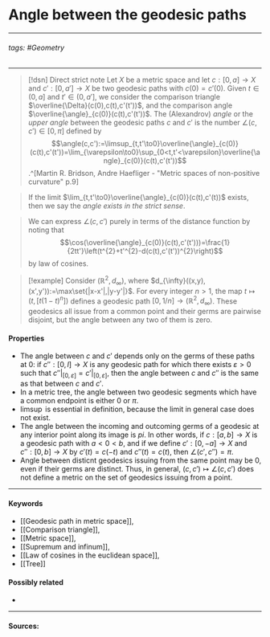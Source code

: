 # Angle between the geodesic paths
***
###### tags: #Geometry 
***
>[!dsn] Direct strict note
>Let $X$ be a metric space and let $c:[0,a]\to X$ and $c':[0,a']\to X$ be two geodesic paths with $c(0)=c'(0)$. Given $t\in(0,a]$ and $t'\in(0,a']$, we consider the comparison triangle $\overline{\Delta}(c(0),c(t),c'(t'))$, and the comparison angle $\overline{\angle}_{c(0)}(c(t),c'(t'))$. The (Alexandrov) *angle* or the *upper angle* between the geodesic paths $c$ and $c'$ is the number $\angle(c,c')\in[0,\pi]$ defined by
>$$\angle(c,c'):=\limsup_{t,t'\to0}\overline{\angle}_{c(0)}(c(t),c'(t'))=\lim_{\varepsilon\to0}\sup_{0<t,t'<\varepsilon}\overline{\angle}_{c(0)}(c(t),c'(t'))$$
>.^[Martin R. Bridson, Andre Haefliger - "Metric spaces of non-positive curvature" p.9]

>If the limit $\lim_{t,t'\to0}\overline{\angle}_{c(0)}(c(t),c'(t))$ exists, then we say the *angle exists in the strict sense*.

>We can express $\angle(c,c')$ purely in terms of the distance function by noting that 
>$$\cos(\overline{\angle}_{c(0)}(c(t),c'(t')))=\frac{1}{2tt'}\left(t^{2}+t'^{2}-d(c(t),c'(t'))^{2}\right)$$
>by law of cosines.

>[!example]
>Consider $(\mathbb{R}^{2},d_{\infty})$, where $d_{\infty}((x,y),(x',y')):=\max\set{|x-x'|,|y-y'|}$. For every integer $n>1$, the map $t\mapsto(t,[t(1-t)^{n}])$ defines a geodesic path $[0,1/n]\to(\mathbb{R}^{2},d_{\infty})$. These geodesics all issue from a common point and their germs are pairwise disjoint, but the angle between any two of them is zero.

#### Properties
- The angle between $c$ and $c'$ depends only on the germs of these paths at $0$: if $c'':[0,l]\to X$ is any geodesic path for which there exists $\varepsilon>0$ such that $c''|_{[0,\varepsilon]}=c'|_{[0,\varepsilon]}$, then the angle between $c$ and $c''$ is the same as that between $c$ and $c'$.
- In a metric tree, the angle between two geodesic segments which have a common endpoint is either $0$ or $\pi$.
- $\limsup$ is essential in definition, because the limit in general case does not exist.
- The angle between the incoming and outcoming germs of a geodesic at any interior point along its image is $pi$. In other words, if $c:[a,b]\to X$ is a geodesic path with $a<0<b$, and if we define $c':[0,-a]\to X$ and $c'':[0,b]\to X$ by $c'(t)=c(-t)$ and $c''(t)=c(t)$, then $\angle(c',c'')=\pi$.
- Angle between disticnt geodesics issuing from the same point may be $0$, even if their germs are distinct. Thus, in general, $(c,c')\mapsto\angle(c,c')$ does not define a metric on the set of geodesics issuing from a point.
***
#### Keywords
- [[Geodesic path in metric space]],
- [[Comparison triangle]],
- [[Metric space]],
- [[Supremum and infinum]],
- [[Law of cosines in the euclidean space]],
- [[Tree]]
#### Possibly related
- 
***
#### Sources: